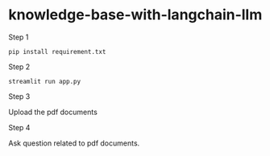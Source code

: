 # knowledge-base-with-langchain-llm

Step 1
```
pip install requirement.txt
```

Step 2
```
streamlit run app.py
```

Step 3 

Upload the pdf documents

Step 4 

Ask question related to pdf documents.
